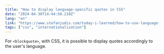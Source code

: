 ```yaml
---
title: "How to display language-specific quotes in CSS"
date: "2024-04-30T14:44:50.210Z"
lang: "en"
link: "https://www.stefanjudis.com/today-i-learned/how-to-use-language-dependent-quotes-in-css/"
tags: ["css", "internationalization"]
---
```


For `<blockquote>`, with CSS, it is possible to display quotes accordingly to the user's language.
